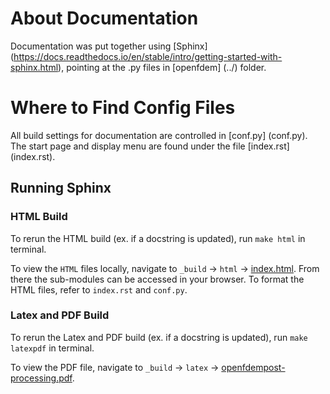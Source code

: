 # About Documentation
Documentation was put together using [Sphinx] (https://docs.readthedocs.io/en/stable/intro/getting-started-with-sphinx.html), pointing at the .py files in [openfdem] (../) folder. 

# Where to Find Config Files
All build settings for documentation are controlled in [conf.py] (conf.py). The start page and display menu are found under the file [index.rst] (index.rst).

## Running Sphinx

### HTML Build
To rerun the HTML build (ex. if a docstring is updated), run
 `make html` 
 in terminal.

To view the `HTML` files locally, navigate to  `_build` -> `html` -> [index.html](_build/html/index.html). From there the sub-modules can be accessed in your browser.
To format the HTML files, refer to `index.rst` and `conf.py`.

### Latex and PDF Build
To rerun the Latex and PDF build (ex. if a docstring is updated), run
 `make latexpdf` 
 in terminal.

To view the PDF file, navigate to  `_build` -> `latex` -> [openfdempost-processing.pdf](_build/latex/openfdempost-processing.pdf). 
